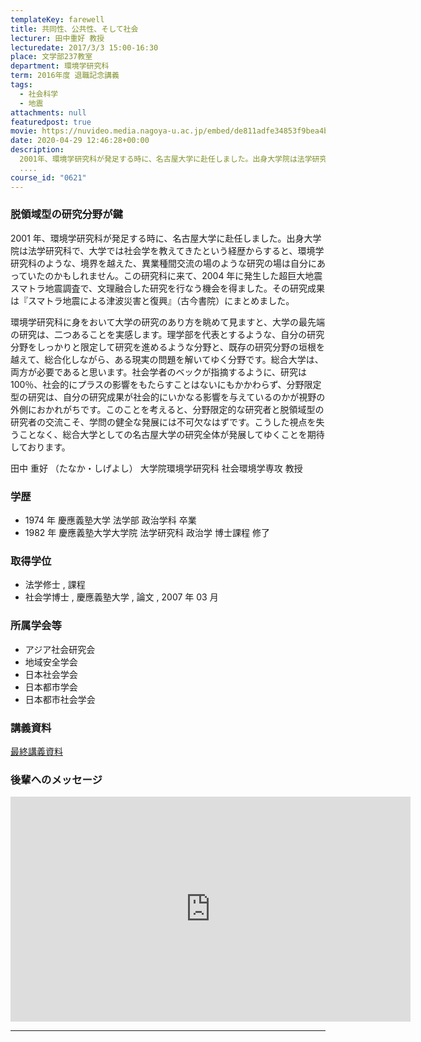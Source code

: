 ```yaml
---
templateKey: farewell
title: 共同性、公共性、そして社会
lecturer: 田中重好 教授
lecturedate: 2017/3/3 15:00-16:30
place: 文学部237教室
department: 環境学研究科
term: 2016年度 退職記念講義
tags:
  - 社会科学
  - 地震
attachments: null
featuredpost: true
movie: https://nuvideo.media.nagoya-u.ac.jp/embed/de811adfe34853f9bea4b9435073be7ec9c26147
date: 2020-04-29 12:46:28+00:00
description:
  2001年、環境学研究科が発足する時に、名古屋大学に赴任しました。出身大学院は法学研究科で、大学では社会学を教えてきたという経歴からすると、環境学研究科のような、境界を越えた、異業種間交流の場のような研究の場は自分にあっていたのかもしれません。この研究科に来て、2004年に発生した超巨大地震スマトラ地震調査で、文理融合した研究を行なう機会を得ました。その研究成果は『スマトラ地震による津波災害と
  ....
course_id: "0621"
---
```


### 脱領域型の研究分野が鍵

2001 年、環境学研究科が発足する時に、名古屋大学に赴任しました。出身大学院は法学研究科で、大学では社会学を教えてきたという経歴からすると、環境学研究科のような、境界を越えた、異業種間交流の場のような研究の場は自分にあっていたのかもしれません。この研究科に来て、2004 年に発生した超巨大地震スマトラ地震調査で、文理融合した研究を行なう機会を得ました。その研究成果は『スマトラ地震による津波災害と復興』（古今書院）にまとめました。

環境学研究科に身をおいて大学の研究のあり方を眺めて見ますと、大学の最先端の研究は、二つあることを実感します。理学部を代表とするような、自分の研究分野をしっかりと限定して研究を進めるような分野と、既存の研究分野の垣根を越えて、総合化しながら、ある現実の問題を解いてゆく分野です。総合大学は、両方が必要であると思います。社会学者のベックが指摘するように、研究は 100％、社会的にプラスの影響をもたらすことはないにもかかわらず、分野限定型の研究は、自分の研究成果が社会的にいかなる影響を与えているのかが視野の外側におかれがちです。このことを考えると、分野限定的な研究者と脱領域型の研究者の交流こそ、学問の健全な発展には不可欠なはずです。こうした視点を失うことなく、総合大学としての名古屋大学の研究全体が発展してゆくことを期待しております。

田中 重好 （たなか・しげよし） 大学院環境学研究科 社会環境学専攻 教授

### 学歴

- 1974 年 慶應義塾大学 法学部 政治学科 卒業
- 1982 年 慶應義塾大学大学院 法学研究科 政治学 博士課程 修了

### 取得学位

- 法学修士 , 課程
- 社会学博士 , 慶應義塾大学 , 論文 , 2007 年 03 月

### 所属学会等

- アジア社会研究会
- 地域安全学会
- 日本社会学会
- 日本都市学会
- 日本都市社会学会

### 講義資料

[最終講義資料](https://ocw.nagoya-u.jp/files/621/tanaka_shigeyoshi.pdf)

### 後輩へのメッセージ

<iframe src="https://nuvideo.media.nagoya-u.ac.jp/embed/ed39da138e032002187b115c9ddb97dad7356745" width="640" height="360" frameborder="0" allowfullscreen></iframe>

---
